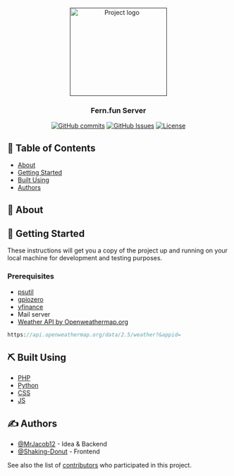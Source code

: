<p align="center">
 <a href=""><img width=220px height=200px src="https://www.raspberrypi.org/app/uploads/2011/10/Raspi-PGB001.png" alt="Project logo"></a>
</p>

<h3 align="center">Fern.fun Server</h3>

<div align="center">

[![GitHub commits](https://img.shields.io/github/commits-since/Fern-fun/Fern.fun-Server/1.5.0.svg)](https://github.com/Fern-fun/Fern.fun-Server/tree/1.5.0)
[![GitHub Issues](https://img.shields.io/github/issues/fern-fun/Fern.fun-Server.svg)](https://github.com/fern-fun/fern.fun/issues)
[![License](https://img.shields.io/github/license/fern-fun/Fern.fun-Server.svg)](/LICENSE)

</div>

## 📝 Table of Contents
<!-- -  -->
<!-- - [Deployment](#deployment) -->
<!-- - [Usage](#usage) -->

- [About](#about)
- [Getting Started](#getting_started)
- [Built Using](#built_using)
- [Authors](#authors)

## 🧐 About <a name = "about"></a>


## 🏁 Getting Started <a name = "getting_started"></a>

These instructions will get you a copy of the project up and running on your local machine for development and testing purposes.

### Prerequisites <a name = "prerequisites"></a>

* [psutil](https://pypi.org/project/psutil/)
* [gpiozero](https://gpiozero.readthedocs.io/en/stable/)
* [yfinance](https://pypi.org/project/yfinance/ )
* Mail server
* [Weather API by Openweathermap.org](https://openweathermap.org/current)
```php
https://api.openweathermap.org/data/2.5/weather?&appid=
```
<!-- 
### Installing

A step by step series of examples that tell you how to get a development env running.

Say what the step will be

```
Give the example
```

And repeat

```
until finished
```

End with an example of getting some data out of the system or using it for a little demo. -->

<!-- ## 🔧 Running the tests <a name = "tests"></a>

Explain how to run the automated tests for this system.

### Break down into end to end tests

Explain what these tests test and why

```
Give an example
```

### And coding style tests

Explain what these tests test and why

```
Give an example
``` -->

<!-- ## 🎈 Usage <a name="usage"></a>

Add notes about how to use the system.

## 🚀 Deployment <a name = "deployment"></a>

Add additional notes about how to deploy this on a live system. -->

## ⛏️ Built Using <a name = "built_using"></a>

- [PHP](https://www.php.net) 
- [Python](https://www.python.org) 
- [CSS](https://html.com)
- [JS](https://www.javascript.com) 

## ✍️ Authors <a name = "authors"></a>

- [@MrJacob12](https://github.com/mrjacob12) - Idea & Backend
- [@Shaking-Donut](https://github.com/shaking-donut) - Frontend

See also the list of [contributors](https://github.com/fern-fun/Fern.fun-Server/contributors) who participated in this project.

<!-- ## 🎉 Acknowledgements <a name = "acknowledgement"></a>

- Hat tip to anyone whose code was used
- Inspiration
- References -->
